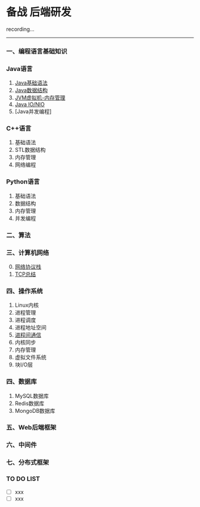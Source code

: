 备战 后端研发
=======

recording...

----

### 一、编程语言基础知识
### Java语言
1. [Java基础语法](./post/Java/Java-基础语法.md)
2. [Java数据结构](./post/Java/Java-容器源码分析.md)
3. [JVM虚拟机-内存管理](./post/Java/JVM-内存管理.md)
4. [Java IO/NIO](./post/Java/Java-IO.md)
5. [Java并发编程]

### C++语言
1. 基础语法
2. STL数据结构
3. 内存管理
4. 网络编程

### Python语言
1. 基础语法
2. 数据结构
3. 内存管理
4. 并发编程


### 二、算法

### 三、计算机网络
0. [网络协议栈](./post/计算机网络/网络协议栈.md)
1. [TCP总结](./post/计算机网络/TCP连接过程整理.md)

### 四、操作系统
1. Linux内核
2. 进程管理
3. 进程调度
4. 进程地址空间
5. [进程间通信](./post/Linux/进程通信.md)
6. 内核同步
7. 内存管理
8. 虚拟文件系统
9. 块I/O层

### 四、数据库
1. MySQL数据库
2. Redis数据库
3. MongoDB数据库

### 五、Web后端框架

### 六、中间件

### 七、分布式框架

### TO DO LIST
- [ ] xxx
- [ ] xxx
